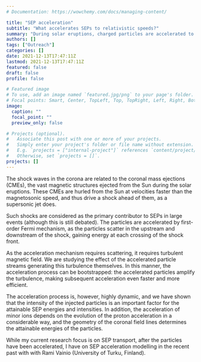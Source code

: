 ```yaml
---
# Documentation: https://wowchemy.com/docs/managing-content/

title: "SEP acceleration"
subtitle: "What accelerates SEPs to relativistic speeds?"
summary: "During solar eruptions, charged particles are accelerated to relativistic speeds. How are they accelerated?"
authors: []
tags: ["Outreach"]
categories: []
date: 2021-12-13T17:47:11Z
lastmod: 2021-12-13T17:47:11Z
featured: false
draft: false
profile: false

# Featured image
# To use, add an image named `featured.jpg/png` to your page's folder.
# Focal points: Smart, Center, TopLeft, Top, TopRight, Left, Right, BottomLeft, Bottom, BottomRight.
image:
  caption: ""
  focal_point: ""
  preview_only: false

# Projects (optional).
#   Associate this post with one or more of your projects.
#   Simply enter your project's folder or file name without extension.
#   E.g. `projects = ["internal-project"]` references `content/project/deep-learning/index.md`.
#   Otherwise, set `projects = []`.
projects: []
---
```



The shock waves in the corona are related to the coronal mass
ejections (CMEs), the vast magnetic structures ejected from the Sun
during the solar eruptions. These CMEs are hurled from the Sun at
velocities faster than the magnetosonic speed, and thus drive a shock
ahead of them, as a supersonic jet does.

Such shocks are considered as the primary contributor to SEPs in large
events (although this is still debated). The particles are accelerated
by first-order Fermi mechanism, as the particles scatter in the
upstream and downstream of the shock, gaining energy at each crossing
of the shock front.

As the acceleration mechanism requires scattering, it requires
turbulent magnetic field. We are studying the effect of the
accelerated particle streams generating this turbulence themselves. In
this manner, the acceleration process can be bootstrapped: the
accelerated particles amplify the turbulence, making subsequent
acceleration even faster and more efficient.

The acceleration process is, however, highly dynamic, and we have
shown that the intensity of the injected particles is an important
factor for the attainable SEP energies and intensities. In addition,
the acceleration of minor ions depends on the evolution of the proton
acceleration in a considerable way, and the geometry of the coronal
field lines determines the attainable energies of the particles.

While my current research focus is on SEP transport, after the
particles have been accelerated, I have on SEP acceleration modelling
in the recent past with with Rami Vainio (University of Turku,
Finland).
